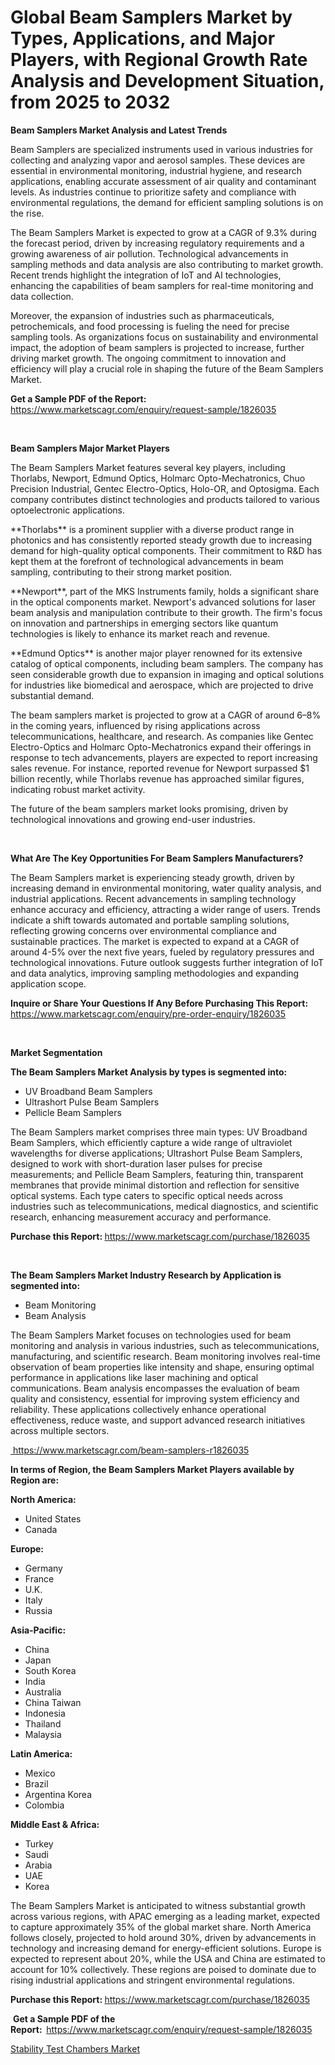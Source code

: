 <p><h1>Global Beam Samplers Market by Types, Applications, and Major Players, with Regional Growth Rate Analysis and Development Situation, from 2025 to 2032</h1></p><p><strong>Beam Samplers Market Analysis and Latest Trends</strong></p>
<p><p>Beam Samplers are specialized instruments used in various industries for collecting and analyzing vapor and aerosol samples. These devices are essential in environmental monitoring, industrial hygiene, and research applications, enabling accurate assessment of air quality and contaminant levels. As industries continue to prioritize safety and compliance with environmental regulations, the demand for efficient sampling solutions is on the rise.</p><p>The Beam Samplers Market is expected to grow at a CAGR of 9.3% during the forecast period, driven by increasing regulatory requirements and a growing awareness of air pollution. Technological advancements in sampling methods and data analysis are also contributing to market growth. Recent trends highlight the integration of IoT and AI technologies, enhancing the capabilities of beam samplers for real-time monitoring and data collection. </p><p>Moreover, the expansion of industries such as pharmaceuticals, petrochemicals, and food processing is fueling the need for precise sampling tools. As organizations focus on sustainability and environmental impact, the adoption of beam samplers is projected to increase, further driving market growth. The ongoing commitment to innovation and efficiency will play a crucial role in shaping the future of the Beam Samplers Market.</p></p>
<p><strong>Get a Sample PDF of the Report:&nbsp;</strong> <a href="https://www.marketscagr.com/enquiry/request-sample/1826035?utm_campaign=1999&utm_medium=2&utm_source=Github&utm_content=ia&utm_term=18022025&utm_id=beam-samplers">https://www.marketscagr.com/enquiry/request-sample/1826035</a></p>
<p>&nbsp;</p>
<p><strong>Beam Samplers Major Market Players</strong></p>
<p><p>The Beam Samplers Market features several key players, including Thorlabs, Newport, Edmund Optics, Holmarc Opto-Mechatronics, Chuo Precision Industrial, Gentec Electro-Optics, Holo-OR, and Optosigma. Each company contributes distinct technologies and products tailored to various optoelectronic applications.</p><p>**Thorlabs** is a prominent supplier with a diverse product range in photonics and has consistently reported steady growth due to increasing demand for high-quality optical components. Their commitment to R&D has kept them at the forefront of technological advancements in beam sampling, contributing to their strong market position.</p><p>**Newport**, part of the MKS Instruments family, holds a significant share in the optical components market. Newport's advanced solutions for laser beam analysis and manipulation contribute to their growth. The firm's focus on innovation and partnerships in emerging sectors like quantum technologies is likely to enhance its market reach and revenue.</p><p>**Edmund Optics** is another major player renowned for its extensive catalog of optical components, including beam samplers. The company has seen considerable growth due to expansion in imaging and optical solutions for industries like biomedical and aerospace, which are projected to drive substantial demand.</p><p>The beam samplers market is projected to grow at a CAGR of around 6–8% in the coming years, influenced by rising applications across telecommunications, healthcare, and research. As companies like Gentec Electro-Optics and Holmarc Opto-Mechatronics expand their offerings in response to tech advancements, players are expected to report increasing sales revenue. For instance, reported revenue for Newport surpassed $1 billion recently, while Thorlabs revenue has approached similar figures, indicating robust market activity.</p><p>The future of the beam samplers market looks promising, driven by technological innovations and growing end-user industries.</p></p>
<p>&nbsp;</p>
<p><strong>What Are The Key Opportunities For Beam Samplers Manufacturers?</strong></p>
<p><p>The Beam Samplers market is experiencing steady growth, driven by increasing demand in environmental monitoring, water quality analysis, and industrial applications. Recent advancements in sampling technology enhance accuracy and efficiency, attracting a wider range of users. Trends indicate a shift towards automated and portable sampling solutions, reflecting growing concerns over environmental compliance and sustainable practices. The market is expected to expand at a CAGR of around 4-5% over the next five years, fueled by regulatory pressures and technological innovations. Future outlook suggests further integration of IoT and data analytics, improving sampling methodologies and expanding application scope.</p></p>
<p><strong>Inquire or Share Your Questions If Any Before Purchasing This Report:</strong> <a href="https://www.marketscagr.com/enquiry/pre-order-enquiry/1826035?utm_campaign=1999&utm_medium=2&utm_source=Github&utm_content=ia&utm_term=18022025&utm_id=beam-samplers">https://www.marketscagr.com/enquiry/pre-order-enquiry/1826035</a></p>
<p>&nbsp;</p>
<p><strong>Market Segmentation</strong></p>
<p><strong>The Beam Samplers Market Analysis by types is segmented into:</strong></p>
<p><ul><li>UV Broadband Beam Samplers</li><li>Ultrashort Pulse Beam Samplers</li><li>Pellicle Beam Samplers</li></ul></p>
<p><p>The Beam Samplers market comprises three main types: UV Broadband Beam Samplers, which efficiently capture a wide range of ultraviolet wavelengths for diverse applications; Ultrashort Pulse Beam Samplers, designed to work with short-duration laser pulses for precise measurements; and Pellicle Beam Samplers, featuring thin, transparent membranes that provide minimal distortion and reflection for sensitive optical systems. Each type caters to specific optical needs across industries such as telecommunications, medical diagnostics, and scientific research, enhancing measurement accuracy and performance.</p></p>
<p><strong>Purchase this Report:&nbsp;</strong><a href="https://www.marketscagr.com/purchase/1826035?utm_campaign=1999&utm_medium=2&utm_source=Github&utm_content=ia&utm_term=18022025&utm_id=beam-samplers">https://www.marketscagr.com/purchase/1826035</a></p>
<p>&nbsp;</p>
<p><strong>The Beam Samplers Market Industry Research by Application is segmented into:</strong></p>
<p><ul><li>Beam Monitoring</li><li>Beam Analysis</li></ul></p>
<p><p>The Beam Samplers Market focuses on technologies used for beam monitoring and analysis in various industries, such as telecommunications, manufacturing, and scientific research. Beam monitoring involves real-time observation of beam properties like intensity and shape, ensuring optimal performance in applications like laser machining and optical communications. Beam analysis encompasses the evaluation of beam quality and consistency, essential for improving system efficiency and reliability. These applications collectively enhance operational effectiveness, reduce waste, and support advanced research initiatives across multiple sectors.</p></p>
<p><a href="https://www.marketscagr.com/beam-samplers-r1826035?utm_campaign=1999&utm_medium=2&utm_source=Github&utm_content=ia&utm_term=18022025&utm_id=beam-samplers">&nbsp;https://www.marketscagr.com/beam-samplers-r1826035</a></p>
<p><strong>In terms of Region, the Beam Samplers Market Players available by Region are:</strong></p>
<p>
    <p> <strong> North America: </strong>
        <ul>
            <li>United States</li>
            <li>Canada</li>
        </ul>
        </p> 
    <p> <strong> Europe: </strong>
        <ul>
            <li>Germany</li>
            <li>France</li>
            <li>U.K.</li>
            <li>Italy</li>
            <li>Russia</li>
        </ul>
        </p> 
    <p> <strong> Asia-Pacific: </strong>
        <ul>
            <li>China</li>
            <li>Japan</li>
            <li>South Korea</li>
            <li>India</li>
            <li>Australia</li>
            <li>China Taiwan</li>
            <li>Indonesia</li>
            <li>Thailand</li>
            <li>Malaysia</li>
        </ul>
        </p> 
    <p> <strong> Latin America: </strong>
        <ul>
            <li>Mexico</li>
            <li>Brazil</li>
            <li>Argentina Korea</li>
            <li>Colombia</li>
        </ul>
        </p> 
    <p> <strong> Middle East & Africa: </strong>
        <ul>
            <li>Turkey</li>
            <li>Saudi</li>
            <li>Arabia</li>
            <li>UAE</li>
            <li>Korea</li>
        </ul>
    </p>
    </p>
<p><p>The Beam Samplers Market is anticipated to witness substantial growth across various regions, with APAC emerging as a leading market, expected to capture approximately 35% of the global market share. North America follows closely, projected to hold around 30%, driven by advancements in technology and increasing demand for energy-efficient solutions. Europe is expected to represent about 20%, while the USA and China are estimated to account for 10% collectively. These regions are poised to dominate due to rising industrial applications and stringent environmental regulations.</p></p>
<p><strong>Purchase this Report: </strong><a href="https://www.marketscagr.com/purchase/1826035?utm_campaign=1999&utm_medium=2&utm_source=Github&utm_content=ia&utm_term=18022025&utm_id=beam-samplers">https://www.marketscagr.com/purchase/1826035</a></p>
<p>&nbsp;<strong>Get a Sample PDF of the Report:&nbsp;&nbsp;</strong><a href="https://www.marketscagr.com/enquiry/request-sample/1826035?utm_campaign=1999&utm_medium=2&utm_source=Github&utm_content=ia&utm_term=18022025&utm_id=beam-samplers">https://www.marketscagr.com/enquiry/request-sample/1826035</a></p>
<p><strong></strong></p>
<p><p><a href="https://github.com/tamvrosiya/Market-Research-Report-List-6/blob/main/stability-test-chambers-market.md?utm_campaign=1999&utm_medium=2&utm_source=Github&utm_content=ia&utm_term=18022025&utm_id=beam-samplers">Stability Test Chambers Market</a></p></p>